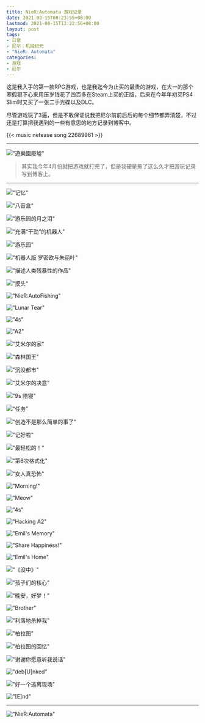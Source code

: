 ```yaml
---
title: NieR:Automata 游戏记录
date: 2021-08-15T00:23:55+08:00
lastmod: 2021-08-15T13:22:56+08:00
layout: post
tags:
- 日常
- 尼尔：机械纪元
- "NieR: Automata"
categories:
- 游戏
- 尼尔
---
```


这是我入手的第一款RPG游戏，也是我迄今为止买的最贵的游戏，在大一的那个寒假狠下心来用压岁钱花了四百多在Steam上买的正版，后来在今年年初买PS4 Slim时又买了一张二手光碟以及DLC。

尽管游戏玩了3遍，但是不敢保证说我把尼尔前前后后的每个细节都弄清楚，不过还是打算把我遇到的一些有意思的地方记录到博客中。

<!--more-->

{{< music netease song 22689961 >}}

-----

!["遊樂園廢墟"](images/NieR_Automata_20210115172747.jpg "遊樂園廢墟")

> 其实我今年4月份就把游戏就打完了，但是我硬是拖了这么久才把游玩记录写到博客上。

----

!["记忆"](images/NieR_Automata_20210115175404.jpg "记忆")

!["八音盒"](images/NieR_Automata_20210115180846.jpg "八音盒")

!["游乐园的月之泪"](images/NieR_Automata_20210116183544.jpg "游乐园的月之泪")

!["充满“干劲”的机器人"](images/NieR_Automata_20210116183651.jpg "充满“干劲”的机器人")

!["游乐园"](images/NieR_Automata_20210116183741.jpg "游乐园")

!["机器人版 罗密欧与朱丽叶"](images/NieR_Automata_20210116184004.jpg "机器人版 罗密欧与朱丽叶")

!["描述人类残暴性的作品"](images/NieR_Automata_20210116184223.jpg "描述人类残暴性的作品")

!["摸头"](images/NieR_Automata_20210117155407.jpg "摸头")

!["NieR:AutoFishing"](images/NieR_Automata_20210117163441.jpg "NieR:AutoFishing")

!["Lunar Tear"](images/NieR_Automata_20210119163908.jpg "Lunar Tear")

!["4s"](images/NieR_Automata_20210119165209.jpg "4s")

!["A2"](images/NieR_Automata_20210124120504.jpg "A2")

!["艾米尔的家"](images/NieR_Automata_20210124143553.jpg "艾米尔的家")

!["森林国王"](images/NieR_Automata_20210124182334.jpg "森林国王")

<!-- ![](images/NieR_Automata_20210129002557.jpg) -->

!["沉没都市"](images/NieR_Automata_20210129010129.jpg "沉没都市")

<!-- ![](images/NieR_Automata_20210204010638.jpg) -->

<!-- ![](images/NieR_Automata_20210204012723.jpg) -->

!["艾米尔的决意"](images/NieR_Automata_20210204015704.jpg "艾米尔的决意")

!["9s 陪寝"](images/NieR_Automata_20210206020307.jpg "9s 陪寝")

!["任务"](images/NieR_Automata_20210214211911.jpg "任务")

!["创造不是那么简单的事了"](images/NieR_Automata_20210214212838.jpg "创造不是那么简单的事了")

!["记好啦"](images/NieR_Automata_20210219203841.jpg "记好啦")

!["最轻松的！"](images/NieR_Automata_20210219204035.jpg "最轻松的！")

!["第6次格式化"](images/NieR_Automata_20210219210754.jpg "第6次格式化")

!["女人真恐怖"](images/NieR_Automata_20210219210830.jpg "女人真恐怖")

!["Morning!"](images/NieR_Automata_20210220234528.jpg "Morning!")

!["Meow"](images/NieR_Automata_20210222233545.jpg "Meow")

!["4s"](images/NieR_Automata_20210223000109.jpg "4s")

<!-- ![](images/NieR_Automata_20210309155216.jpg) -->

!["Hacking A2"](images/NieR_Automata_20210309155202.jpg "Hacking A2")

!["Emil's Memory"](images/NieR_Automata_20210309204622.jpg "Emil's Memory")

!["Share Happiness!"](images/NieR_Automata_20210309211227.jpg "Share Happiness!")

!["Emil's Home"](images/NieR_Automata_20210309220354.jpg "Emil's Home")

!["《没中》"](images/NieR_Automata_20210310140442.jpg "《没中》")

!["孩子们的核心"](images/NieR_Automata_20210310141143.jpg "孩子们的核心")

!["晚安，好梦！"](images/NieR_Automata_20210314205859.jpg "晚安，好梦！")

!["Brother"](images/NieR_Automata_20210314211653.jpg "Brother")

!["利落地杀掉我"](images/NieR_Automata_20210320213830.jpg "利落地杀掉我")

!["柏拉图"](images/NieR_Automata_20210320225429.jpg "柏拉图")

!["柏拉图的回忆"](images/NieR_Automata_20210321090429.jpg "柏拉图的回忆")

!["谢谢你愿意听我说话"](images/NieR_Automata_20210321095116.jpg "谢谢你愿意听我说话")

!["deb[U]nked"](images/NieR_Automata_20210321104439.jpg "deb[U]nked")

!["好一个逃离现场"](images/NieR_Automata_20210321115643.jpg "好一个逃离现场")

!["[E]nd"](images/NieR_Automata_20210321131750.jpg "[E]nd")

----

!["NieR:Automata"](images/NieR_Automata_20210220231427.jpg "NieR:Automata")
